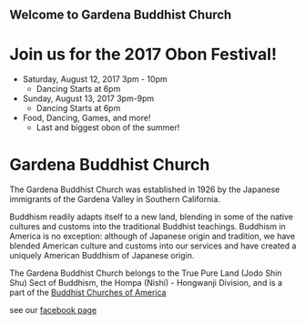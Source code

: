 ## Welcome to Gardena Buddhist Church

# Join us for the 2017 Obon Festival!

- Saturday, August 12, 2017 3pm - 10pm
  * Dancing Starts at 6pm
- Sunday, August 13, 2017 3pm-9pm
  * Dancing Starts at 6pm
- Food, Dancing, Games, and more!
  * Last and biggest obon of the summer!


# Gardena Buddhist Church

The Gardena Buddhist Church was established in 1926 by the Japanese immigrants of the Gardena Valley in Southern California.

Buddhism readily adapts itself to a new land, blending in some of the native cultures and customs into the traditional Buddhist teachings. Buddhism in America is no exception: although of Japanese origin and tradition, we have blended American culture and customs into our services and have created a uniquely American Buddhism of Japanese origin.

The Gardena Buddhist Church belongs to the True Pure Land (Jodo Shin Shu) Sect of Buddhism, the Hompa (Nishi) - Hongwanji Division, and is a part of the
[Buddhist Churches of America](http://buddhistchurchesofamerica.org/)

see our [facebook page](https://www.facebook.com/gardenabuddhistchurch)
